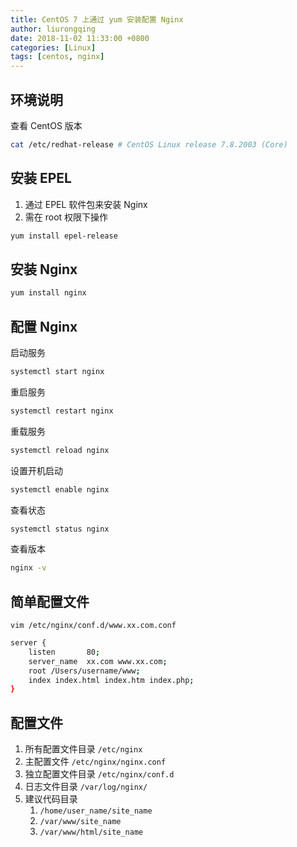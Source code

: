 ```yaml
---
title: CentOS 7 上通过 yum 安装配置 Nginx
author: liurongqing
date: 2018-11-02 11:33:00 +0800
categories: [Linux]
tags: [centos, nginx]
---
```


## 环境说明

查看 CentOS 版本

```bash
cat /etc/redhat-release # CentOS Linux release 7.8.2003 (Core)
```

## 安装 EPEL 

1. 通过 EPEL 软件包来安装 Nginx
1. 需在 root 权限下操作

```bash
yum install epel-release
```

## 安装 Nginx

```bash
yum install nginx
```

## 配置 Nginx

启动服务
```bash
systemctl start nginx
```

重启服务
```bash
systemctl restart nginx
```

重载服务
```bash
systemctl reload nginx
```

设置开机启动
```bash
systemctl enable nginx
```

查看状态
```bash
systemctl status nginx
```

查看版本
```bash
nginx -v
```

## 简单配置文件

`vim /etc/nginx/conf.d/www.xx.com.conf`

```bash
server { 
    listen       80;
    server_name  xx.com www.xx.com;
    root /Users/username/www;
    index index.html index.htm index.php;
}
```


## 配置文件

1. 所有配置文件目录 `/etc/nginx`
1. 主配置文件 `/etc/nginx/nginx.conf`
1. 独立配置文件目录 `/etc/nginx/conf.d`
1. 日志文件目录 `/var/log/nginx/`
1. 建议代码目录
    1. `/home/user_name/site_name`
    1. `/var/www/site_name`
    1. `/var/www/html/site_name`